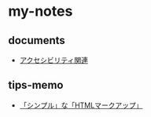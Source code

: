 # my-notes

## documents

* [アクセシビリティ関連](accessibility/00_index.md)

## tips-memo

* [「シンプル」な「HTMLマークアップ」](tips/markup/simple/00_index.md)

